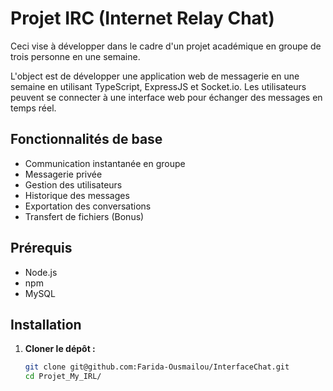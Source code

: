 
# Projet IRC (Internet Relay Chat)

Ceci vise à développer dans le cadre d'un projet académique en groupe de trois personne en une semaine.
 
 L'object est de développer une application web de messagerie en une semaine en utilisant TypeScript, ExpressJS et Socket.io. Les utilisateurs peuvent se connecter à une interface web pour échanger des messages en temps réel.


## Fonctionnalités de base

- Communication instantanée en groupe
- Messagerie privée
- Gestion des utilisateurs
- Historique des messages
- Exportation des conversations
- Transfert de fichiers (Bonus)

## Prérequis

- Node.js 
- npm 
- MySQL 

## Installation

1. **Cloner le dépôt :**

   ```bash
   git clone git@github.com:Farida-Ousmailou/InterfaceChat.git
   cd Projet_My_IRL/

